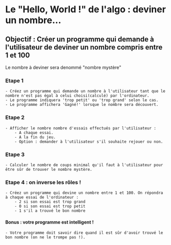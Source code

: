 # Le "Hello, World !" de l'algo : deviner un nombre...

## Objectif : Créer un programme qui demande à l'utilisateur de deviner un nombre compris entre 1 et 100

Le nombre à deviner sera denommé "nombre mystère"

### Etape 1
    - Créez un programme qui demande un nombre à l'utilisateur tant que le nombre n'est pas égal à celui choisi(calculé) par l'ordinateur.
    - Le programme indiquera 'trop petit' ou 'trop grand' selon le cas.
    - Le programme affichera 'Gagné!' lorsque le nombre sera découvert.

### Etape 2
    - Afficher le nombre nombre d'essais effectués par l'utilisateur :
        - A chaque essai.
        - A la fin du jeu.
        - Option : demander à l'utilisateur s'il souhaite rejouer ou non.

### Etape 3
    - Calculer le nombre de coups minimal qu'il faut à l'utilisateur pour être sûr de trouver le nombre mystère.

### Etape 4 : on inverse les rôles !
    - Créez un programme qui devine un nombre entre 1 et 100. On répondra à chaque essai de l'ordinateur :
        - 2 si son essai est trop grand
        - 0 si son essai est trop petit
        - 1 s'il a trouvé le bon nombre

#### Bonus : votre programme est intelligent !
    - Votre programme doit savoir dire quand il est sûr d'avoir trouvé le bon nombre (on ne le trompe pas !).